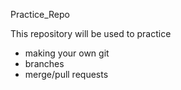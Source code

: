 Practice_Repo

This repository will be used to practice
- making your own git
- branches
- merge/pull requests
